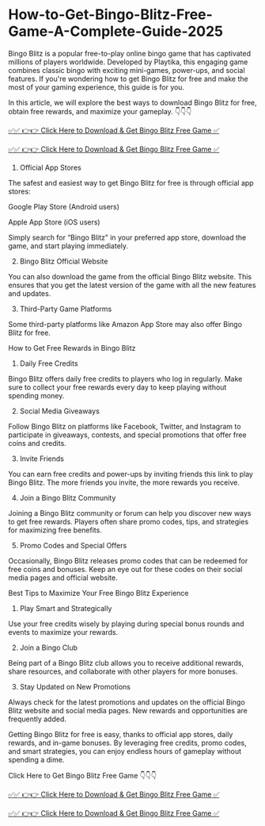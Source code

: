 # How-to-Get-Bingo-Blitz-Free-Game-A-Complete-Guide-2025
Bingo Blitz is a popular free-to-play online bingo game that has captivated millions of players worldwide. Developed by Playtika, this engaging game combines classic bingo with exciting mini-games, power-ups, and social features. If you're wondering how to get Bingo Blitz for free and make the most of your gaming experience, this guide is for you.

In this article, we will explore the best ways to download Bingo Blitz for free, obtain free rewards, and maximize your gameplay.
👇👇👇

[✅✅ 👉👉 Click Here to Download & Get Bingo Blitz Free Game ✅](http://giftcard.topgiftcardusa.com/fatema3/)

[✅✅ 👉👉 Click Here to Download & Get Bingo Blitz Free Game ✅](http://giftcard.topgiftcardusa.com/fatema3/)


1. Official App Stores

The safest and easiest way to get Bingo Blitz for free is through official app stores:

Google Play Store (Android users)

Apple App Store (iOS users)

Simply search for “Bingo Blitz” in your preferred app store, download the game, and start playing immediately.

2. Bingo Blitz Official Website

You can also download the game from the official Bingo Blitz website. This ensures that you get the latest version of the game with all the new features and updates.

3. Third-Party Game Platforms

Some third-party platforms like Amazon App Store may also offer Bingo Blitz for free. 

How to Get Free Rewards in Bingo Blitz

1. Daily Free Credits

Bingo Blitz offers daily free credits to players who log in regularly. Make sure to collect your free rewards every day to keep playing without spending money.

2. Social Media Giveaways

Follow Bingo Blitz on platforms like Facebook, Twitter, and Instagram to participate in giveaways, contests, and special promotions that offer free coins and credits.

3. Invite Friends

You can earn free credits and power-ups by inviting friends this link to play Bingo Blitz. The more friends you invite, the more rewards you receive.

4. Join a Bingo Blitz Community

Joining a Bingo Blitz community or forum can help you discover new ways to get free rewards. Players often share promo codes, tips, and strategies for maximizing free benefits.

5. Promo Codes and Special Offers

Occasionally, Bingo Blitz releases promo codes that can be redeemed for free coins and bonuses. Keep an eye out for these codes on their social media pages and official website.


Best Tips to Maximize Your Free Bingo Blitz Experience

1. Play Smart and Strategically

Use your free credits wisely by playing during special bonus rounds and events to maximize your rewards.

2. Join a Bingo Club

Being part of a Bingo Blitz club allows you to receive additional rewards, share resources, and collaborate with other players for more bonuses.

3. Stay Updated on New Promotions

Always check for the latest promotions and updates on the official Bingo Blitz website and social media pages. New rewards and opportunities are frequently added.


Getting Bingo Blitz for free is easy, thanks to official app stores, daily rewards, and in-game bonuses. By leveraging free credits, promo codes, and smart strategies, you can enjoy endless hours of gameplay without spending a dime.

Click Here to Get Bingo Blitz Free Game 👇👇👇

[✅✅ 👉👉 Click Here to Download & Get Bingo Blitz Free Game ✅](http://giftcard.topgiftcardusa.com/fatema3/)

[✅✅ 👉👉 Click Here to Download & Get Bingo Blitz Free Game ✅](http://giftcard.topgiftcardusa.com/fatema3/)
